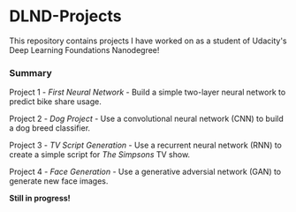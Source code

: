 # DLND-Projects
This repository contains projects I have worked on as a student of Udacity's Deep Learning Foundations Nanodegree!

### Summary
Project 1 - *First Neural Network* - Build a simple two-layer neural network to predict bike share usage.

Project 2 - *Dog Project* - Use a convolutional neural network (CNN) to build a dog breed classifier.

Project 3 - *TV Script Generation* - Use a recurrent neural network (RNN) to create a simple script for *The Simpsons* TV show.

Project 4 - *Face Generation* - Use a generative adversial network (GAN) to generate new face images.

**Still in progress!**
